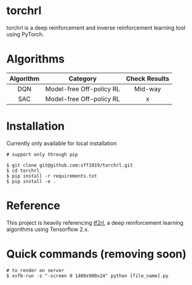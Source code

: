 # torchrl

torchrl is a deep reinforcement and inverse reinforcement learning tool using PyTorch.

# Algorithms

|Algorithm|Category|Check Results|
|:----:|:---:|:----:|
|DQN|Model-free Off-policy RL| Mid-way|
|SAC|Model-free Off-policy RL| x|

# Installation

Currently only available for local installation
```
# support only through pip

$ git clone git@github.com:sff1019/torchrl.git
$ cd torchrl
$ pip install -r requirements.txt
$ pip install -e .
```

# Reference

This project is heavily referencing [tf2rl](https://github.com/keiohta/tf2rl), a deep reinforcement learning algorithms using Tensorflow 2.x.

# Quick commands (removing soon)
```
# to render on server
$ xvfb-run -s "-screen 0 1400x900x24" python [file_name].py
```
